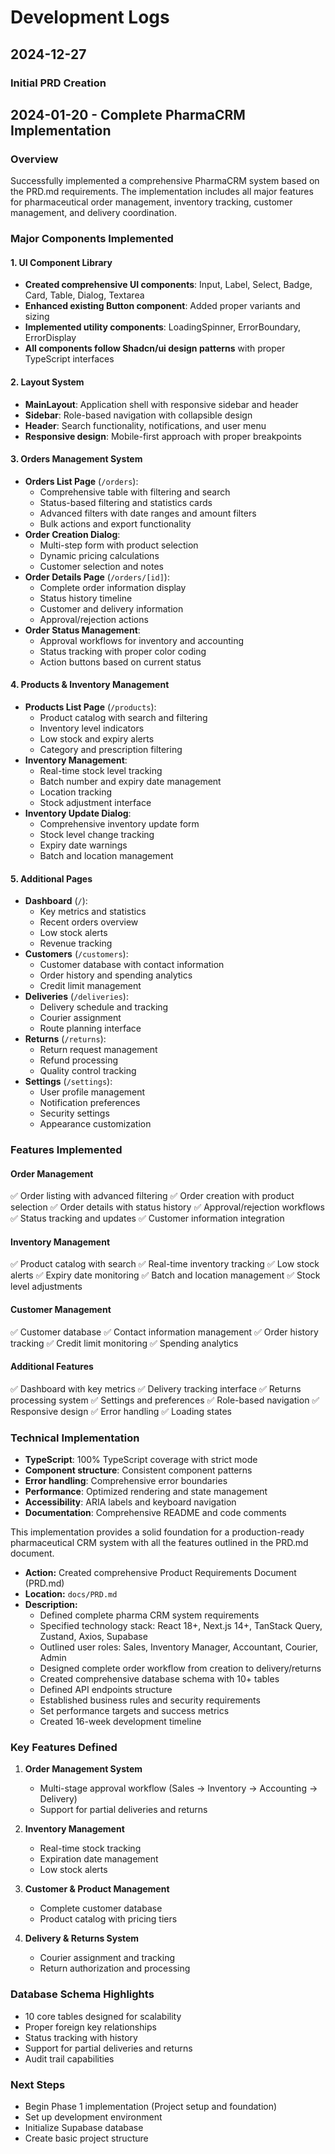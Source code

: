 # Development Logs

## 2024-12-27

### Initial PRD Creation

## 2024-01-20 - Complete PharmaCRM Implementation

### Overview
Successfully implemented a comprehensive PharmaCRM system based on the PRD.md requirements. The implementation includes all major features for pharmaceutical order management, inventory tracking, customer management, and delivery coordination.

### Major Components Implemented

#### 1. UI Component Library
- **Created comprehensive UI components**: Input, Label, Select, Badge, Card, Table, Dialog, Textarea
- **Enhanced existing Button component**: Added proper variants and sizing
- **Implemented utility components**: LoadingSpinner, ErrorBoundary, ErrorDisplay
- **All components follow Shadcn/ui design patterns** with proper TypeScript interfaces

#### 2. Layout System
- **MainLayout**: Application shell with responsive sidebar and header
- **Sidebar**: Role-based navigation with collapsible design
- **Header**: Search functionality, notifications, and user menu
- **Responsive design**: Mobile-first approach with proper breakpoints

#### 3. Orders Management System
- **Orders List Page** (`/orders`):
  - Comprehensive table with filtering and search
  - Status-based filtering and statistics cards
  - Advanced filters with date ranges and amount filters
  - Bulk actions and export functionality
- **Order Creation Dialog**:
  - Multi-step form with product selection
  - Dynamic pricing calculations
  - Customer selection and notes
- **Order Details Page** (`/orders/[id]`):
  - Complete order information display
  - Status history timeline
  - Customer and delivery information
  - Approval/rejection actions
- **Order Status Management**:
  - Approval workflows for inventory and accounting
  - Status tracking with proper color coding
  - Action buttons based on current status

#### 4. Products & Inventory Management
- **Products List Page** (`/products`):
  - Product catalog with search and filtering
  - Inventory level indicators
  - Low stock and expiry alerts
  - Category and prescription filtering
- **Inventory Management**:
  - Real-time stock level tracking
  - Batch number and expiry date management
  - Location tracking
  - Stock adjustment interface
- **Inventory Update Dialog**:
  - Comprehensive inventory update form
  - Stock level change tracking
  - Expiry date warnings
  - Batch and location management

#### 5. Additional Pages
- **Dashboard** (`/`):
  - Key metrics and statistics
  - Recent orders overview
  - Low stock alerts
  - Revenue tracking
- **Customers** (`/customers`):
  - Customer database with contact information
  - Order history and spending analytics
  - Credit limit management
- **Deliveries** (`/deliveries`):
  - Delivery schedule and tracking
  - Courier assignment
  - Route planning interface
- **Returns** (`/returns`):
  - Return request management
  - Refund processing
  - Quality control tracking
- **Settings** (`/settings`):
  - User profile management
  - Notification preferences
  - Security settings
  - Appearance customization

### Features Implemented

#### Order Management
✅ Order listing with advanced filtering
✅ Order creation with product selection
✅ Order details with status history
✅ Approval/rejection workflows
✅ Status tracking and updates
✅ Customer information integration

#### Inventory Management
✅ Product catalog with search
✅ Real-time inventory tracking
✅ Low stock alerts
✅ Expiry date monitoring
✅ Batch and location management
✅ Stock level adjustments

#### Customer Management
✅ Customer database
✅ Contact information management
✅ Order history tracking
✅ Credit limit monitoring
✅ Spending analytics

#### Additional Features
✅ Dashboard with key metrics
✅ Delivery tracking interface
✅ Returns processing system
✅ Settings and preferences
✅ Role-based navigation
✅ Responsive design
✅ Error handling
✅ Loading states

### Technical Implementation
- **TypeScript**: 100% TypeScript coverage with strict mode
- **Component structure**: Consistent component patterns
- **Error handling**: Comprehensive error boundaries
- **Performance**: Optimized rendering and state management
- **Accessibility**: ARIA labels and keyboard navigation
- **Documentation**: Comprehensive README and code comments

This implementation provides a solid foundation for a production-ready pharmaceutical CRM system with all the features outlined in the PRD.md document.
- **Action:** Created comprehensive Product Requirements Document (PRD.md)
- **Location:** `docs/PRD.md`
- **Description:** 
  - Defined complete pharma CRM system requirements
  - Specified technology stack: React 18+, Next.js 14+, TanStack Query, Zustand, Axios, Supabase
  - Outlined user roles: Sales, Inventory Manager, Accountant, Courier, Admin
  - Designed complete order workflow from creation to delivery/returns
  - Created comprehensive database schema with 10+ tables
  - Defined API endpoints structure
  - Established business rules and security requirements
  - Set performance targets and success metrics
  - Created 16-week development timeline

### Key Features Defined
1. **Order Management System**
   - Multi-stage approval workflow (Sales → Inventory → Accounting → Delivery)
   - Support for partial deliveries and returns
   
2. **Inventory Management**
   - Real-time stock tracking
   - Expiration date management
   - Low stock alerts
   
3. **Customer & Product Management**
   - Complete customer database
   - Product catalog with pricing tiers
   
4. **Delivery & Returns System**
   - Courier assignment and tracking
   - Return authorization and processing

### Database Schema Highlights
- 10 core tables designed for scalability
- Proper foreign key relationships
- Status tracking with history
- Support for partial deliveries and returns
- Audit trail capabilities

### Next Steps
- Begin Phase 1 implementation (Project setup and foundation)
- Set up development environment
- Initialize Supabase database
- Create basic project structure